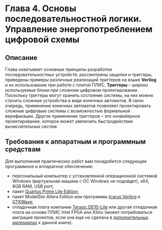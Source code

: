 # Глава 4. Основы последовательностной логики. Управление энергопотреблением цифровой схемы
## Описание
Глава охватывает основные принципы разработки последовательностных устройств: рассмотрены защелки и триггеры, приведены примеры различных реализаций триггеров на языке **Verilog** и их использование при работе с платой ПЛИС. **Триггеры** – широко используемые блоки при сложном цифровом проектировании. Поскольку триггеры могут хранить состояние системы, на них можно строить сложные устройства в виде конечных автоматов. В свою очередь, применение конечных автоматов позволяет проектировать сложные цифровые системы с возможностью формальной верификации. Другое применение триггеров – это конвейерное проектирование, которое может увеличить быстродействие вычислительных систем.

## Требования к аппаратным и программным средствам
Для выполнения практических работ вам понадобится следующее программное и аппаратное обеспечение:
- персональный компьютер с установленной операционной системой Windows (виртуальная машина с ОС Windows не подойдет), x64, 8GB RAM, USB port;
- пакет [Quartus Prime Lite Edition](http://dl.altera.com/?edition=lite);
- пакет ModelSim Altera Edition или программы [Icarus Verilog](https://bleyer.org/icarus/) и [GTKWave](https://gtkwave.sourceforge.net/);
- отладочная плата компании [Terasic DE10-Lite](http://de10-lite.terasic.com) или другая отладочная плата на основе ПЛИС Intel FPGA или Xilinx (может потребоваться миграция проектов, если она еще не сделана в [дополнительных материалах](alt_boards/) к данной книге).
